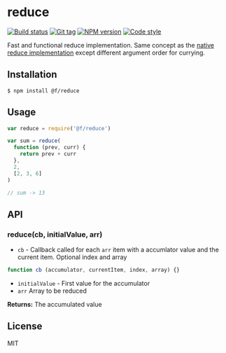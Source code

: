 
# reduce

[![Build status][travis-image]][travis-url]
[![Git tag][git-image]][git-url]
[![NPM version][npm-image]][npm-url]
[![Code style][standard-image]][standard-url]

Fast and functional reduce implementation. Same concept as the [native reduce implementation](https://developer.mozilla.org/en-US/docs/Web/JavaScript/Reference/Global_Objects/Array/Reduce) except different argument order for currying.

## Installation

    $ npm install @f/reduce

## Usage

```js
var reduce = require('@f/reduce')

var sum = reduce(
  function (prev, curr) {
    return prev + curr
  },
  2,
  [2, 3, 6]
)

// sum -> 13
```

## API

### reduce(cb, initialValue, arr)

- `cb` - Callback called for each `arr` item with a accumlator value and the current item. Optional index and array

```js
function cb (accumulator, currentItem, index, array) {}
```

- `initialValue` - First value for the accumulator
- `arr` Array to be reduced

**Returns:** The accumulated value

## License

MIT

[travis-image]: https://img.shields.io/travis/micro-js/reduce.svg?style=flat-square
[travis-url]: https://travis-ci.org/micro-js/reduce
[git-image]: https://img.shields.io/github/tag/micro-js/reduce.svg?style=flat-square
[git-url]: https://github.com/micro-js/reduce
[standard-image]: https://img.shields.io/badge/code%20style-standard-brightgreen.svg?style=flat-square
[standard-url]: https://github.com/feross/standard
[npm-image]: https://img.shields.io/npm/v/@f/reduce.svg?style=flat-square
[npm-url]: https://npmjs.org/package/@f/reduce

